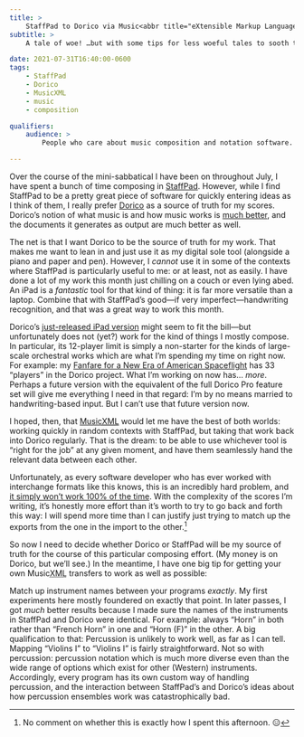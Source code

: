```yaml
---
title: >
    StaffPad to Dorico via Music<abbr title="eXtensible Markup Language">XML</abbr>? Alas, no.
subtitle: >
    A tale of woe! …but with some tips for less woeful tales to sooth the bitter pill this is.

date: 2021-07-31T16:40:00-0600
tags:
    - StaffPad
    - Dorico
    - MusicXML
    - music
    - composition

qualifiers:
    audience: >
        People who care about music composition and notation software.

---
```


Over the course of the mini-sabbatical I have been on throughout July, I have spent a bunch of time composing in [StaffPad][s]. However, while I find StaffPad to be a pretty great piece of software for quickly entering ideas as I think of them, I really prefer [Dorico][d] as a source of truth for my scores. Dorico’s notion of what music is and how music works is [much better][note], and the documents it generates as output are much better as well.

[s]: https://www.staffpad.net/
[d]: https://new.steinberg.net/dorico/
[note]: https://v5.chriskrycho.com/notes/2021-07-29-1321/

The net is that I want Dorico to be the source of truth for my work. That makes me want to lean in and just use it as my digital sole tool (alongside a piano and paper and pen). However, I *cannot* use it in some of the contexts where StaffPad is particularly useful to me: or at least, not as easily. I have done a lot of my work this month just chilling on a couch or even lying abed. An iPad is a *fantastic* tool for that kind of thing: it is far more versatile than a laptop. Combine that with StaffPad’s good—if very imperfect—handwriting recognition, and that was a great way to work this month.

Dorico’s [just-released iPad version][d-ipad] might seem to fit the bill—but unfortunately does not (yet?) work for the kind of things I mostly compose. In particular, its 12-player limit is simply a non-starter for the kinds of large-scale orchestral works which are what I’m spending my time on right now. For example: my [Fanfare for a New Era of American Spaceflight][fanfare] has 33 “players” in the Dorico project. What I’m working on now has… *more*. Perhaps a future version with the equivalent of the full Dorico Pro feature set will give me everything I need in that regard: I’m by no means married to handwriting-based input. But I can’t use that future version now.

[d-ipad]: https://new.steinberg.net/dorico/ipad/
[fanfare]: https://v5.chriskrycho.com/elsewhere/fanfare-for-a-new-era-of-american-spaceflight/

I hoped, then, that [Music<abbr title="eXtensible Markup Language">XML</abbr>][music-xml] would let me have the best of both worlds: working quickly in random contexts with StaffPad, but taking that work back into Dorico regularly. That is the dream: to be able to use whichever tool is “right for the job” at any given moment, and have them seamlessly hand the relevant data between each other.

[music-xml]: https://www.musicxml.com

Unfortunately, as every software developer who has ever worked with interchange formats like this knows, this is an incredibly hard problem, and [it simply won’t work 100% of the time][forum]. With the complexity of the scores I’m writing, it’s honestly more effort than it’s worth to try to go back and forth this way: I will spend more time than I can justify just trying to match up the exports from the one in the import to the other.[^afternoon]

So now I need to decide whether Dorico or StaffPad will be my source of truth for the course of this particular composing effort. (My money is on Dorico, but we’ll see.) In the meantime, I have one big tip for getting your own Music<abbr title="eXtensible Markup Language">XML</abbr> transfers to work as well as possible:

Match up instrument names between your programs *exactly*. My first experiments here mostly foundered on exactly that point. In later passes, I got *much* better results because I made sure the names of the instruments in StaffPad and Dorico were identical. For example: always “Horn” in both rather than “French Horn” in one and “Horn (F)” in the other. A big qualification to that: Percussion is unlikely to work well, as far as I can tell. Mapping “Violins I” to “Violins I” is fairly straightforward. Not so with percussion: percussion notation which is much more diverse even than the wide range of options which exist for other (Western) instruments. Accordingly, every program has its own custom way of handling percussion, and the interaction between StaffPad’s and Dorico’s ideas about how percussion ensembles work was catastrophically bad.

[forum]: https://forums.steinberg.net/t/manually-merge-instruments-after-musicxml-import/730002/2

[^afternoon]: No comment on whether this is exactly how I spent this afternoon. 😑